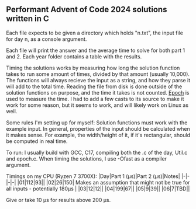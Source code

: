 ## Performant Advent of Code 2024 solutions written in C

Each file expects to be given a directory which holds "n.txt", the input file for day n, as a console argument.

Each file will print the answer and the average time to solve for both part 1 and 2. Each year folder contains a table with the results.

Timing the solutions works by measuring how long the solution function takes to run some amount of times, divided by that amount (usually 10,000).
The functions will always recieve the input as a string, and how they parse it will add to the total time.
Reading the file from disk is done outside of the solution functions on purpose, and the time it takes is not counted.
[Epoch](https://github.com/seanjackson6325/Epoch) is used to measure the time. I had to add a few casts to its source to make it work for some reason, but it seems to work, and will likely work on Linux as well.

Some rules I'm setting up for myself:
Solution functions must work with the example input.
In general, properties of the input should be calculated when it makes sense.
For example, the width/height of it, if it's rectangular, should be computed in real time.

To run: I usually build with GCC, C17, compiling both the .c of the day, Util.c and epoch.c. When timing the solutions, I use -Ofast as a compiler argument.

Timings on my CPU (Ryzen 7 3700X): 
|Day|Part 1 (μs)|Part 2 (μs)|Notes|
|-|-|-|-|
|01|112|93||
|02|26|150| Makes an assumption that might not be true for all inputs - potentially 180μs |
|03|12|12||
|04|199|67||
|05|9|39||
|06|7|TBD||

Give or take 10 μs for results above 200 μs.

